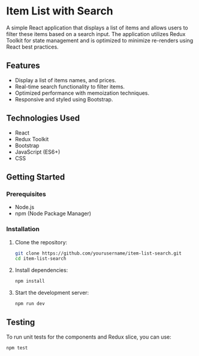 # Item List with Search

A simple React application that displays a list of items and allows users to filter these items based on a search input. The application utilizes Redux Toolkit for state management and is optimized to minimize re-renders using React best practices.

## Features

- Display a list of items names, and prices.
- Real-time search functionality to filter items.
- Optimized performance with memoization techniques.
- Responsive and styled using Bootstrap.

## Technologies Used

- React
- Redux Toolkit
- Bootstrap
- JavaScript (ES6+)
- CSS

## Getting Started

### Prerequisites

- Node.js 
- npm (Node Package Manager)

### Installation

1. Clone the repository:

   ```bash
   git clone https://github.com/yourusername/item-list-search.git
   cd item-list-search
   ```
2. Install dependencies:
   ```bash
   npm install
   ```
3. Start the development server:
   ```bash
   npm run dev  
   ```
   
## Testing

To run unit tests for the components and Redux slice, you can use:

```bash
npm test
```

